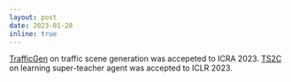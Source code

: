 ```yaml
---
layout: post
date: 2023-01-28
inline: true
---
```


[TrafficGen](https://arxiv.org/pdf/2210.06609) on traffic scene generation was accepeted to ICRA 2023.
[TS2C](https://openreview.net/forum?id=O5rKg7IRQIO) on learning super-teacher agent was accepted to ICLR 2023.